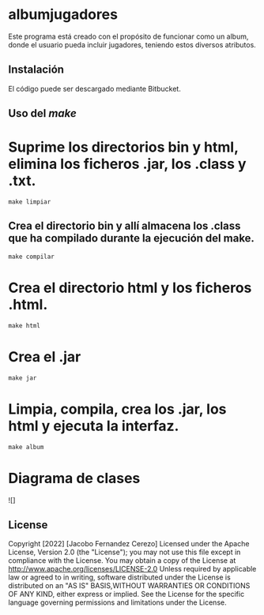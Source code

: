 # albumjugadores
Este programa está creado con el propósito de funcionar como un album, donde el usuario pueda incluir jugadores, teniendo estos diversos atributos.

## Instalación

El código puede ser descargado mediante Bitbucket.

## Uso del *make*

# Suprime los directorios bin y html, elimina los ficheros .jar, los .class y .txt.
    make limpiar

## Crea el directorio bin y allí almacena los .class que ha compilado durante la ejecución del make. 
    make compilar

# Crea el directorio html y los ficheros .html.
    make html
    
# Crea el .jar
    make jar

# Limpia, compila, crea los .jar, los html y ejecuta la interfaz.
    make album
   
# Diagrama de clases

![]
## License
Copyright [2022] [Jacobo Fernandez Cerezo] 
Licensed under the Apache License, Version 2.0 (the "License"); you may not use this file except in compliance with the License. You may obtain a copy of the License at http://www.apache.org/licenses/LICENSE-2.0 Unless required by applicable law or agreed to in writing, software distributed under the License is distributed on an "AS IS" BASIS,WITHOUT WARRANTIES OR CONDITIONS OF ANY KIND, either express or implied.
See the License for the specific language governing permissions and
limitations under the License. 

